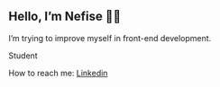## Hello, I’m Nefise 👋🏻
<p>I’m trying to improve myself in front-end development.</p>
<p>Student</p>
How to reach me:
<a href="www.linkedin.com/in/nefisebikbay">Linkedin</a>





<!--
**nefiinef/nefiinef** is a ✨ _special_ ✨ repository because its `README.md` (this file) appears on your GitHub profile.

Here are some ideas to get you started:

- 🔭 I’m currently working on ...
- 🌱 I’m currently learning ...
- 👯 I’m looking to collaborate on ...
- 🤔 I’m looking for help with ...
- 💬 Ask me about ...
- 📫 How to reach me: ...
- 😄 Pronouns: ...
- ⚡ Fun fact: ...
-->
